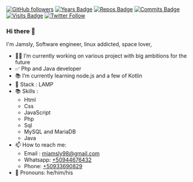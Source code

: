 [![GitHub followers](https://img.shields.io/github/followers/jamslylm?style=social)]()
[![Years Badge](https://badges.pufler.dev/years/jamslylm)]()
[![Repos Badge](https://badges.pufler.dev/repos/jamslylm)]()
[![Commits Badge](https://badges.pufler.dev/commits/monthly/jamslylm)]()
[![Visits Badge](https://badges.pufler.dev/visits/jamslylm/JLessCode)]()
[![Twitter Follow](https://img.shields.io/twitter/follow/jamslylm?style=social)](https://twitter.com/jamslylm)

<!--
**jamslylm/jamslylm** is a ✨ _special_ ✨ repository because its `README.md` (this file) appears on your GitHub profile.

👯 I’m looking to collaborate on ...
 🤔 I’m looking for help with ...
 💬 Ask me about ...
-->

### Hi there 👋

I'm Jamsly, Software engineer, linux addicted, space lover,

- 👨‍💻 I’m currently working on various project with big ambitions for the future
- ✅ Php and Java developer
- 📚 I’m currently learning node.js and a few of Kotlin
- 🧰 Stack : LAMP
- 📚 Skills :
  - Html
  - Css
  - JavaScript
  - Php
  - Sql
  - MySQL and MariaDB
  - Java
- 📫 How to reach me: 
  - Email : [mjamsly98@gmail.com](mailto:mjamsly98@gmail.com)
  - Whatsapp: [+50944676432](tel:50944676432)
  - Phone: [+50933690829](tel:50933690829)
- 👨 Pronouns: he/him/his
<!-- ⚡ Fun fact: ...-->

